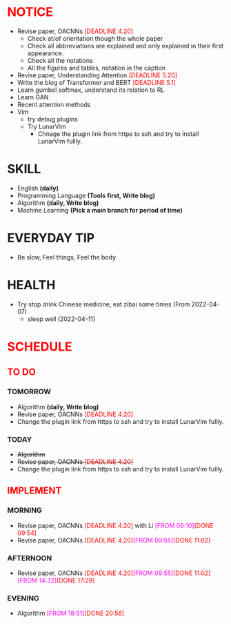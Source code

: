 # <font color=red>NOTICE</font>

- Revise paper, OACNNs <font color=red>[DEADLINE 4.20]</font>
  - Check at/of orientation though the whole paper
  - Check all abbreviations are explained and only explained in their first
    appearance.
  - Check all the notations
  - All the figures and tables, notation in the caption
- Revise paper, Understanding Attention <font color=red>[DEADLINE 5.20]</font>
- Write the blog of Transformer and BERT <font color=red>[DEADLINE 5.1]</font>
- Learn gumbel softmax, understand its relation to RL
- Learn GAN
- Recent attention methods
- Vim
  - try debug plugins
  - Try LunarVim
    - Chnage the plugin link from https to ssh and try to install LunarVim
      fullly.

# SKILL

- English **(daily)**
- Programming Language **(Tools first, Write blog)**
- Algorithm **(daily, Write blog)**
- Machine Learning **(Pick a main branch for period of time)**

# EVERYDAY TIP

- Be slow, Feel things, Feel the body

# HEALTH

- Try stop drink Chinese medicine, eat zibai some times (From 2022-04-07)
  - sleep well (2022-04-11)

# <font color=red>SCHEDULE</font>

## <font color=red>TO DO</font>

### TOMORROW

- Algorithm **(daily, Write blog)**
- Revise paper, OACNNs <font color=red>[DEADLINE 4.20]</font>
- Change the plugin link from https to ssh and try to install LunarVim fullly.

### TODAY

- <s><span>Algorithm</span></s>
- <s><span>Revise paper, OACNNs <font color=red>[DEADLINE
  4.20]</font></span></s>
- Change the plugin link from https to ssh and try to install LunarVim fullly.

## <font color=red>IMPLEMENT</font>

### MORNING

- Revise paper, OACNNs <font color=red>[DEADLINE 4.20]</font> with Li
  <font color=magenta>[FROM 08:10]</font><font color=red>[DONE 09:54]</font>
- Revise paper, OACNNs <font color=red>[DEADLINE
  4.20]</font><font color=magenta>[FROM 09:55]</font><font color=red>[DONE
  11:02]</font>

### AFTERNOON

- Revise paper, OACNNs <font color=red>[DEADLINE
  4.20]</font><font color=magenta>[FROM 09:55]</font><font color=red>[DONE
  11:02]</font><font color=magenta>[FROM 14:32]</font><font color=red>[DONE
  17:29]</font>

### EVENING

- Algorithm <font color=magenta>[FROM 18:51]</font><font color=red>[DONE
  20:56]</font>
